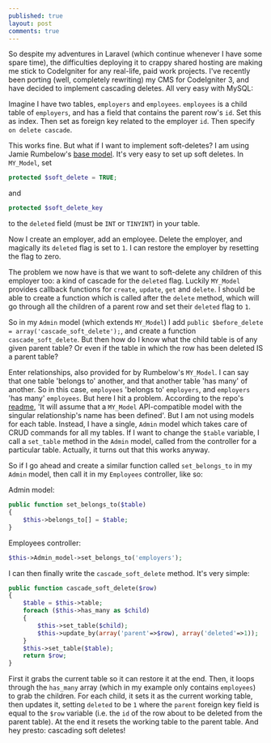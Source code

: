 ```yaml
---
published: true
layout: post
comments: true
---
```


So despite my adventures in Laravel (which continue whenever I have some spare time), the difficulties deploying it to crappy shared hosting are making me stick to CodeIgniter for any real-life, paid work projects. I've recently been porting (well, completely rewriting) my CMS for CodeIgniter 3, and have decided to implement cascading deletes. All very easy with MySQL:

Imagine I have two tables, `employers` and `employees`. `employees` is a child table of `employers`, and has a field that contains the parent row's `id`. Set this as index. Then set as foreign key related to the employer `id`. Then specify `on delete cascade`.

This works fine. But what if I want to implement soft-deletes? I am using Jamie Rumbelow's [base model](https://github.com/jamierumbelow/codeigniter-base-model). It's very easy to set up soft deletes. In `MY_Model`, set

```php
protected $soft_delete = TRUE;
```

and

```php
protected $soft_delete_key
```

to the `deleted` field (must be `INT` or `TINYINT`) in your table.

Now I create an employer, add an employee. Delete the employer, and magically its `deleted` flag is set to `1`. I can restore the employer by resetting the flag to zero.

The problem we now have is that we want to soft-delete any children of this employer too: a kind of cascade for the `deleted` flag. Luckily `MY_Model` provides callback functions for `create`, `update`, `get` and `delete`. I should be able to create a function which is called after the `delete` method, which will go through all the children of a parent row and set their `deleted` flag to `1`.

So in my `Admin` model (which extends `MY_Model`) I add `public $before_delete = array('cascade_soft_delete');`, and create a function `cascade_soft_delete`. But then how do I know what the child table is of any given parent table? Or even if the table in which the row has been deleted IS a parent table? 

Enter relationships, also provided for by Rumbelow's `MY_Model`. I can say that one table 'belongs to' another, and that another table 'has many' of another. So in this case, `employees` 'belongs to' `employers`, and `employers` 'has many' `employees`. But here I hit a problem. According to the repo's [readme](https://github.com/jamierumbelow/codeigniter-base-model/blob/master/README.md), 'It will assume that a `MY_Model` API-compatible model with the singular relationship's name has been defined'. But I am not using models for each table. Instead, I have a single, `Admin` model which takes care of CRUD commands for all my tables. If I want to change the `$table` variable, I call a `set_table` method in the `Admin` model, called from the controller for a particular table. Actually, it turns out that this works anyway.

So if I go ahead and create a similar function called `set_belongs_to` in my `Admin` model, then call it in my `Employees` controller, like so:

Admin model:

```php
public function set_belongs_to($table)
{
    $this->belongs_to[] = $table;
}
```
	
Employees controller:

```php
$this->Admin_model->set_belongs_to('employers');
```

I can then finally write the `cascade_soft_delete` method. It's very simple:

```php
public function cascade_soft_delete($row)
{
    $table = $this->table;
    foreach ($this->has_many as $child)
    {
        $this->set_table($child);
        $this->update_by(array('parent'=>$row), array('deleted'=>1));
    }
    $this->set_table($table);
    return $row;
}
```
	
First it grabs the current table so it can restore it at the end. Then, it loops through the `has_many` array (which in my example only contains `employees`) to grab the children. For each child, it sets it as the current working table, then updates it, setting `deleted` to be `1` where the `parent` foreign key field is equal to the `$row` variable (i.e. the `id` of the row about to be deleted from the parent table). At the end it resets the working table to the parent table. And hey presto: cascading soft deletes!
